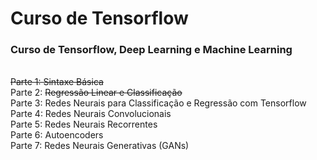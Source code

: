 # Curso de Tensorflow
<h3>Curso de Tensorflow, Deep Learning e Machine Learning </h3><br> 
<strike>Parte 1: Sintaxe Básica </strike><br>
Parte 2: <strike>Regressão Linear e Classificação </strike><br>
Parte 3: Redes Neurais para Classificação e Regressão com Tensorflow <br>
Parte 4: Redes Neurais Convolucionais <br>
Parte 5: Redes Neurais Recorrentes <br>
Parte 6: Autoencoders <br>
Parte 7: Redes Neurais Generativas (GANs) <br>
